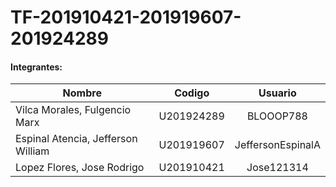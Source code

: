 # TF-201910421-201919607-201924289

#### Integrantes:    		        

| Nombre                             | Codigo     | Usuario           |
| ---------------------------------- |:----------:| :---------------: |
| Vilca Morales, Fulgencio Marx      | U201924289 | BLOOOP788         |
| Espinal Atencia, Jefferson William | U201919607 | JeffersonEspinalA |
| Lopez Flores, Jose Rodrigo         | U201910421 | Jose121314        |
